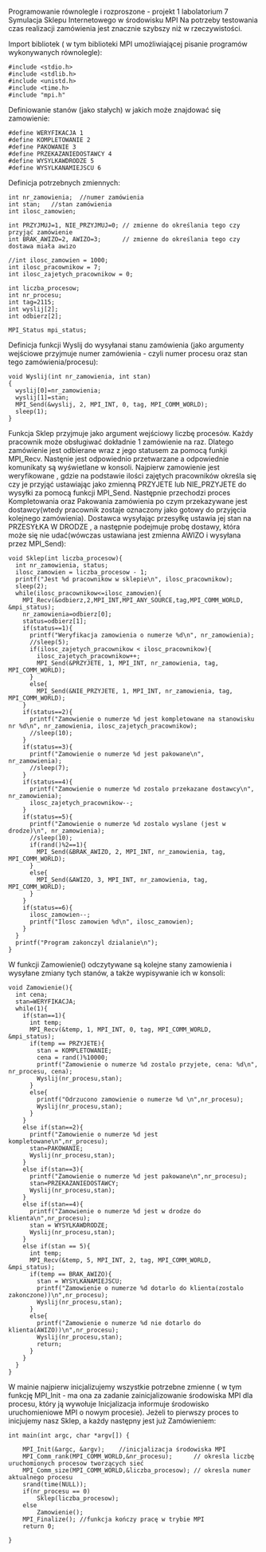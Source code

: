 Programowanie równolegle i rozproszone - projekt 1 labolatorium 7 Symulacja Sklepu Internetowego w środowisku MPI
Na potrzeby testowania czas realizacji zamówienia jest znacznie szybszy niż w rzeczywistości.

Import bibliotek ( w tym biblioteki MPI umożliwiającej pisanie programów wykonywanych równolegle):

    #include <stdio.h>
    #include <stdlib.h>
    #include <unistd.h>
    #include <time.h>
    #include "mpi.h"
  
Definiowanie stanów (jako stałych) w jakich może znajdować się zamowienie:

    #define WERYFIKACJA 1
    #define KOMPLETOWANIE 2
    #define PAKOWANIE 3
    #define PRZEKAZANIEDOSTAWCY 4
    #define WYSYLKAWDRODZE 5
    #define WYSYLKANAMIEJSCU 6
  
Definicja potrzebnych zmiennych:

    int nr_zamowienia;	//numer zamówienia
    int stan;	//stan zamówienia
    int ilosc_zamowien;

    int PRZYJMUJ=1, NIE_PRZYJMUJ=0; // zmienne do określania tego czy przyjąć zamówienie
    int BRAK_AWIZO=2, AWIZO=3;      // zmienne do określania tego czy dostawa miała awizo

    //int ilosc_zamowien = 1000;
    int ilosc_pracownikow = 7;
    int ilosc_zajetych_pracownikow = 0;

    int liczba_procesow;
    int nr_procesu;
    int tag=2115;
    int wyslij[2];
    int odbierz[2];

    MPI_Status mpi_status;

Definicja funkcji Wyslij do wysyłanai stanu zamówienia (jako argumenty wejściowe przyjmuje numer zamówienia - czyli numer procesu oraz stan tego zamówienia/procesu):

    void Wyslij(int nr_zamowienia, int stan)
    {
      wyslij[0]=nr_zamowienia;
      wyslij[1]=stan;
      MPI_Send(&wyslij, 2, MPI_INT, 0, tag, MPI_COMM_WORLD);
      sleep(1);
    }

Funkcja Sklep przyjmuje jako argument wejściowy liczbę procesów. Każdy pracownik może obsługiwać dokładnie 1 zamówienie na raz. Dlatego zamówienie jest odbierane wraz z jego statusem za pomocą funkji MPI_Recv. Nastęnie jest odpowiednio przetwarzane a odpowiednie komunikaty są wyświetlane w konsoli. Najpierw zamowienie jest weryfikowane , gdzie na podstawie ilości zajętych pracowników określa się czy je przyjąć ustawiając jako zmienną PRZYJETE lub NIE_PRZYJETE do wysyłki za pomocą funkcji MPI_Send. Następnie przechodzi proces Kompletowania oraz Pakowania zamówienia po czym przekazywane jest dostawcy(wtedy pracownik zostaje oznaczony jako gotowy do przyjęcia kolejnego zamówienia). Dostawca wysyłając przesyłkę ustawia jej stan na PRZESYŁKA W DRODZE , a następnie podejmuje probę dostawy, która może się nie udać(wówczas ustawiana jest zmienna AWIZO i wysyłana przez MPI_Send):

    void Sklep(int liczba_procesow){
      int nr_zamowienia, status;
      ilosc_zamowien = liczba_procesow - 1;
      printf("Jest %d pracownikow w sklepie\n", ilosc_pracownikow);
      sleep(2);
      while(ilosc_pracownikow<=ilosc_zamowien){
        MPI_Recv(&odbierz,2,MPI_INT,MPI_ANY_SOURCE,tag,MPI_COMM_WORLD, &mpi_status);
        nr_zamowienia=odbierz[0];
        status=odbierz[1];
        if(status==1){
          printf("Weryfikacja zamowienia o numerze %d\n", nr_zamowienia);
          //sleep(5);
          if(ilosc_zajetych_pracownikow < ilosc_pracownikow){
            ilosc_zajetych_pracownikow++;
            MPI_Send(&PRZYJETE, 1, MPI_INT, nr_zamowienia, tag, MPI_COMM_WORLD);
          }
          else{
            MPI_Send(&NIE_PRZYJETE, 1, MPI_INT, nr_zamowienia, tag, MPI_COMM_WORLD);
        }
        if(status==2){
          printf("Zamowienie o numerze %d jest kompletowane na stanowisku nr %d\n", nr_zamowienia, ilosc_zajetych_pracownikow);
          //sleep(10);
        }
        if(status==3){
          printf("Zamowienie o numerze %d jest pakowane\n", nr_zamowienia);
          //sleep(7);
        }
        if(status==4){
          printf("Zamowienie o numerze %d zostalo przekazane dostawcy\n", nr_zamowienia);
          ilosc_zajetych_pracownikow--;
        }
        if(status==5){
          printf("Zamowienie o numerze %d zostalo wyslane (jest w drodze)\n", nr_zamowienia);
          //sleep(10);
          if(rand()%2==1){
            MPI_Send(&BRAK_AWIZO, 2, MPI_INT, nr_zamowienia, tag, MPI_COMM_WORLD);
          }
          else{
            MPI_Send(&AWIZO, 3, MPI_INT, nr_zamowienia, tag, MPI_COMM_WORLD);
          }
        }
        if(status==6){
          ilosc_zamowien--;
          printf("Ilosc zamowien %d\n", ilosc_zamowien);
        }
      }
      printf("Program zakonczyl dzialanie\n");
    }

W funkcji Zamowienie() odczytywane są kolejne stany zamowienia i wysyłane zmiany tych stanów, a także wypisywanie ich w konsoli:

    void Zamowienie(){
      int cena;
      stan=WERYFIKACJA;
      while(1){
        if(stan==1){
          int temp;
          MPI_Recv(&temp, 1, MPI_INT, 0, tag, MPI_COMM_WORLD, &mpi_status);
          if(temp == PRZYJETE){
            stan = KOMPLETOWANIE;
            cena = rand()%10000;
            printf("Zamowienie o numerze %d zostalo przyjete, cena: %d\n", nr_procesu, cena);
            Wyslij(nr_procesu,stan);
          }
          else{
            printf("Odrzucono zamowienie o numerze %d \n",nr_procesu);
            Wyslij(nr_procesu,stan);
          }
        }
        else if(stan==2){
          printf("Zamowienie o numerze %d jest kompletowane\n",nr_procesu);
          stan=PAKOWANIE;
          Wyslij(nr_procesu,stan);
        }
        else if(stan==3){
          printf("Zamowienie o numerze %d jest pakowane\n",nr_procesu);
          stan=PRZEKAZANIEDOSTAWCY;
          Wyslij(nr_procesu,stan);
        }
        else if(stan==4){
          printf("Zamowienie o numerze %d jest w drodze do klienta\n",nr_procesu);
          stan = WYSYLKAWDRODZE;
          Wyslij(nr_procesu,stan);
        }
        else if(stan == 5){
          int temp;
          MPI_Recv(&temp, 5, MPI_INT, 2, tag, MPI_COMM_WORLD, &mpi_status);
          if(temp == BRAK_AWIZO){
            stan = WYSYLKANAMIEJSCU;
            printf("Zamowienie o numerze %d dotarlo do klienta(zostalo zakonczone))\n",nr_procesu);
            Wyslij(nr_procesu,stan);
          }
          else{
            printf("Zamowienie o numerze %d nie dotarlo do klienta(AWIZO))\n",nr_procesu);
            Wyslij(nr_procesu,stan);
            return;
          }
        }
      }
    }

W mainie najpierw inicjalizujemy wszystkie potrzebne zmienne ( w tym funkcję MPI_Init - ma ona za zadanie zainicjalizowanie środowiska MPI dla procesu, który ją wywołuje Inicjalizacja informuje środowisko uruchomieniowe MPI o nowym procesie). Jeżeli to pierwszy proces to inicjujemy nasz Sklep, a każdy następny jest już Zamówieniem:


	int main(int argc, char *argv[]) {

		MPI_Init(&argc, &argv);    //inicjalizacja środowiska MPI
		MPI_Comm_rank(MPI_COMM_WORLD,&nr_procesu);      // okresla liczbę uruchomionych procesow tworzących sieć
		MPI_Comm_size(MPI_COMM_WORLD,&liczba_procesow); // okresla numer aktualnego procesu
		srand(time(NULL));
		if(nr_procesu == 0)
			Sklep(liczba_procesow);
		else 
			Zamowienie();
		MPI_Finalize(); //funkcja kończy pracę w trybie MPI
		return 0;

	}
